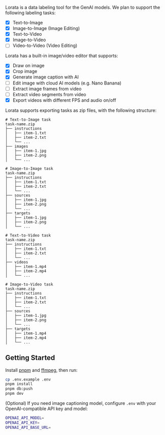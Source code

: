 Lorata is a data labeling tool for the GenAI models. We plan to support the following labeling tasks:

- [x] Text-to-Image
- [x] Image-to-Image (Image Editing)
- [x] Text-to-Video
- [x] Image-to-Video
- [ ] Video-to-Video (Video Editing)

Lorata has a built-in image/video editor that supports:

- [x] Draw on image
- [x] Crop image
- [x] Generate image caption with AI
- [ ] Edit image with cloud AI models (e.g. Nano Banana)
- [ ] Extract image frames from video
- [ ] Extract video segments from video
- [x] Export videos with different FPS and audio on/off

Lorata supports exporting tasks as zip files, with the following structure:

```
# Text-to-Image task
task-name.zip
├── instructions
│   ├── item-1.txt
│   ├── item-2.txt
│   └── ...
├── images
│   ├── item-1.jpg
│   ├── item-2.png
│   └── ...
```

```
# Image-to-Image task
task-name.zip
├── instructions
│   ├── item-1.txt
│   ├── item-2.txt
│   └── ...
├── sources
│   ├── item-1.jpg
│   ├── item-2.png
│   └── ...
├── targets
│   ├── item-1.jpg
│   ├── item-2.png
│   └── ...
```

```
# Text-to-Video task
task-name.zip
├── instructions
│   ├── item-1.txt
│   ├── item-2.txt
│   └── ...
├── videos
│   ├── item-1.mp4
│   ├── item-2.mp4
│   └── ...
```

```
# Image-to-Video task
task-name.zip
├── instructions
│   ├── item-1.txt
│   ├── item-2.txt
│   └── ...
├── sources
│   ├── item-1.jpg
│   ├── item-2.png
│   └── ...
├── targets
│   ├── item-1.mp4
│   ├── item-2.mp4
│   └── ...
```

## Getting Started

Install [pnpm](https://pnpm.io/installation) and [ffmpeg](https://ffmpeg.org/download.html), then run:

```bash
cp .env.example .env
pnpm install
pnpm db:push
pnpm dev
```

(Optional) If you need image captioning model, configure `.env` with your OpenAI-compatible API key and model:

```bash
OPENAI_API_MODEL=
OPENAI_API_KEY=
OPENAI_API_BASE_URL=
```
